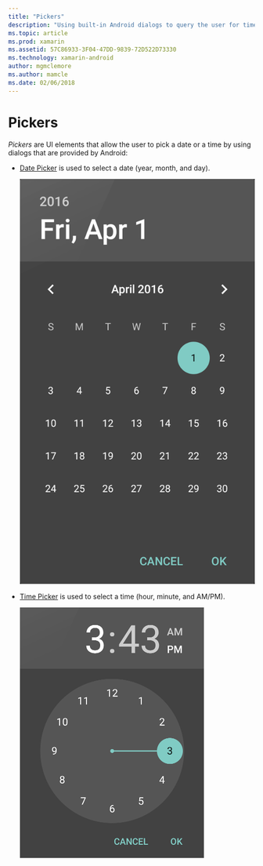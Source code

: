 ```yaml
---
title: "Pickers"
description: "Using built-in Android dialogs to query the user for time and date"
ms.topic: article
ms.prod: xamarin
ms.assetid: 57C86933-3F04-47DD-9839-72D522D73330
ms.technology: xamarin-android
author: mgmclemore
ms.author: mamcle
ms.date: 02/06/2018
---
```


# Pickers


*Pickers* are UI elements that allow the user to pick a date or a
time by using dialogs that are provided by Android:

-   [Date Picker](~/android/user-interface/controls/pickers/date-picker.md) is used to select a date
    (year, month, and day).

    ![Example Date Picker](images/date-picker.png)

-   [Time Picker](~/android/user-interface/controls/pickers/time-picker.md) is used to select a time
    (hour, minute, and AM/PM).

    ![Example Time Picker](images/time-picker.png)
